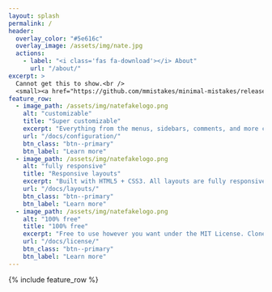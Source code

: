 ```yaml
---
layout: splash
permalink: /
header:
  overlay_color: "#5e616c"
  overlay_image: /assets/img/nate.jpg
  actions:
    - label: "<i class='fas fa-download'></i> About"
      url: "/about/"
excerpt: >
  Cannot get this to show.<br />
  <small><a href="https://github.com/mmistakes/minimal-mistakes/releases/tag/4.16.3">Latest release v4.16.3</a></small>
feature_row:
  - image_path: /assets/img/natefakelogo.png
    alt: "customizable"
    title: "Super customizable"
    excerpt: "Everything from the menus, sidebars, comments, and more can be configured or set with YAML Front Matter."
    url: "/docs/configuration/"
    btn_class: "btn--primary"
    btn_label: "Learn more"
  - image_path: /assets/img/natefakelogo.png
    alt: "fully responsive"
    title: "Responsive layouts"
    excerpt: "Built with HTML5 + CSS3. All layouts are fully responsive with helpers to augment your content."
    url: "/docs/layouts/"
    btn_class: "btn--primary"
    btn_label: "Learn more"
  - image_path: /assets/img/natefakelogo.png
    alt: "100% free"
    title: "100% free"
    excerpt: "Free to use however you want under the MIT License. Clone it, fork it, customize it... whatever!"
    url: "/docs/license/"
    btn_class: "btn--primary"
    btn_label: "Learn more"
---
```


{% include feature_row %}
